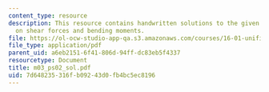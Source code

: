 ```yaml
---
content_type: resource
description: This resource contains handwritten solutions to the given problem set
  on shear forces and bending moments.
file: https://ol-ocw-studio-app-qa.s3.amazonaws.com/courses/16-01-unified-engineering-i-ii-iii-iv-fall-2005-spring-2006/7d648235316fb09243d0fb4bc5ec8196_m03_ps02_sol.pdf
file_type: application/pdf
parent_uid: a6eb2151-6f41-806d-94ff-dc83eb5f4337
resourcetype: Document
title: m03_ps02_sol.pdf
uid: 7d648235-316f-b092-43d0-fb4bc5ec8196
---
```

